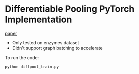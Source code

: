 Differentiable Pooling PyTorch Implementation
=============================================

[paper](https://arxiv.org/abs/1806.08804)

- Only tested on enzymes dataset
- Didn't support graph batching to accelerate

To run the code:
```
python diffpool_train.py
```